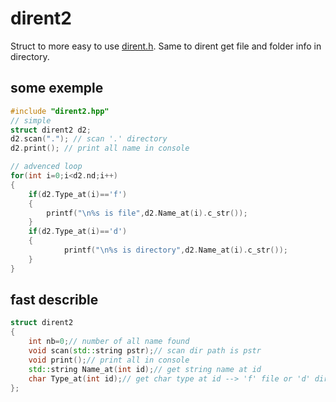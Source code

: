 # dirent2
Struct to more easy to use [dirent.h](https://github.com/tronkko/dirent).
Same to dirent get file and folder info in directory.
## some exemple
```cpp
#include "dirent2.hpp"
// simple
struct dirent2 d2;
d2.scan("."); // scan '.' directory
d2.print(); // print all name in console

// advenced loop
for(int i=0;i<d2.nd;i++)
{
	if(d2.Type_at(i)=='f')
  	{
   		printf("\n%s is file",d2.Name_at(i).c_str());
  	}
  	if(d2.Type_at(i)=='d')
  	{
    		printf("\n%s is directory",d2.Name_at(i).c_str());
  	}
}

```
## fast describle
```cpp
struct dirent2
{
	int nb=0;// number of all name found
	void scan(std::string pstr);// scan dir path is pstr
	void print();// print all in console
	std::string Name_at(int id);// get string name at id
	char Type_at(int id);// get char type at id --> 'f' file or 'd' dir
};
```
